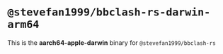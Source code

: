 # `@stevefan1999/bbclash-rs-darwin-arm64`

This is the **aarch64-apple-darwin** binary for `@stevefan1999/bbclash-rs`
